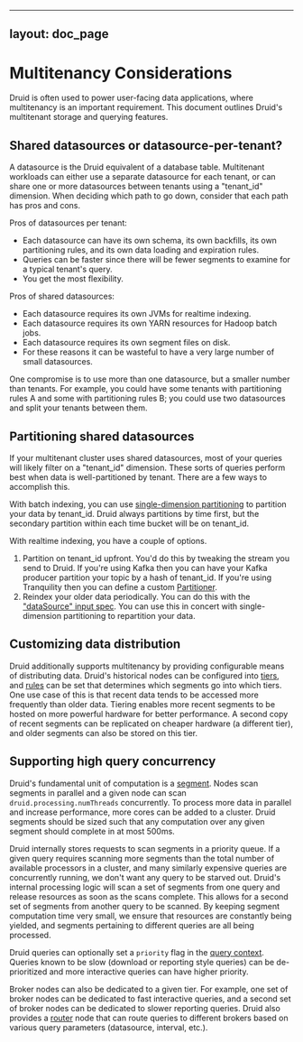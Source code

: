 <!--
  ~ Licensed to the Apache Software Foundation (ASF) under one
  ~ or more contributor license agreements.  See the NOTICE file
  ~ distributed with this work for additional information
  ~ regarding copyright ownership.  The ASF licenses this file
  ~ to you under the Apache License, Version 2.0 (the
  ~ "License"); you may not use this file except in compliance
  ~ with the License.  You may obtain a copy of the License at
  ~
  ~   http://www.apache.org/licenses/LICENSE-2.0
  ~
  ~ Unless required by applicable law or agreed to in writing,
  ~ software distributed under the License is distributed on an
  ~ "AS IS" BASIS, WITHOUT WARRANTIES OR CONDITIONS OF ANY
  ~ KIND, either express or implied.  See the License for the
  ~ specific language governing permissions and limitations
  ~ under the License.
  -->

---
layout: doc_page
---
# Multitenancy Considerations

Druid is often used to power user-facing data applications, where multitenancy is an important requirement. This
document outlines Druid's multitenant storage and querying features.

## Shared datasources or datasource-per-tenant?

A datasource is the Druid equivalent of a database table. Multitenant workloads can either use a separate datasource
for each tenant, or can share one or more datasources between tenants using a "tenant_id" dimension. When deciding
which path to go down, consider that each path has pros and cons.

Pros of datasources per tenant:

- Each datasource can have its own schema, its own backfills, its own partitioning rules, and its own data loading
and expiration rules.
- Queries can be faster since there will be fewer segments to examine for a typical tenant's query.
- You get the most flexibility.

Pros of shared datasources:

- Each datasource requires its own JVMs for realtime indexing.
- Each datasource requires its own YARN resources for Hadoop batch jobs.
- Each datasource requires its own segment files on disk.
- For these reasons it can be wasteful to have a very large number of small datasources.

One compromise is to use more than one datasource, but a smaller number than tenants. For example, you could have some
tenants with partitioning rules A and some with partitioning rules B; you could use two datasources and split your
tenants between them.

## Partitioning shared datasources

If your multitenant cluster uses shared datasources, most of your queries will likely filter on a "tenant_id"
dimension. These sorts of queries perform best when data is well-partitioned by tenant. There are a few ways to
accomplish this.

With batch indexing, you can use [single-dimension partitioning](../indexing/batch-ingestion.html#single-dimension-partitioning)
to partition your data by tenant_id. Druid always partitions by time first, but the secondary partition within each
time bucket will be on tenant_id.

With realtime indexing, you have a couple of options.

1. Partition on tenant_id upfront. You'd do this by tweaking the stream you send to Druid. If you're using Kafka then
you can have your Kafka producer partition your topic by a hash of tenant_id. If you're using Tranquility then you can
define a custom [Partitioner](http://static.druid.io/tranquility/api/latest/#com.metamx.tranquility.partition.Partitioner).
2. Reindex your older data periodically. You can do this with the ["dataSource" input spec](../ingestion/hadoop.html#datasource).
You can use this in concert with single-dimension partitioning to repartition your data.

## Customizing data distribution

Druid additionally supports multitenancy by providing configurable means of distributing data. Druid's historical nodes 
can be configured into [tiers](../operations/rule-configuration.html), and [rules](../operations/rule-configuration.html) 
can be set that determines which segments go into which tiers. One use case of this is that recent data tends to be accessed 
more frequently than older data. Tiering enables more recent segments to be hosted on more powerful hardware for better performance. 
A second copy of recent segments can be replicated on cheaper hardware (a different tier), and older segments can also be 
stored on this tier.

## Supporting high query concurrency

Druid's fundamental unit of computation is a [segment](../design/segments.html). Nodes scan segments in parallel and a
given node can scan `druid.processing.numThreads` concurrently. To
process more data in parallel and increase performance, more cores can be added to a cluster. Druid segments
should be sized such that any computation over any given segment should complete in at most 500ms.

Druid internally stores requests to scan segments in a priority queue. If a given query requires scanning
more segments than the total number of available processors in a cluster, and many similarly expensive queries are concurrently
running, we don't want any query to be starved out. Druid's internal processing logic will scan a set of segments from one query and release resources as soon as the scans complete.
This allows for a second set of segments from another query to be scanned. By keeping segment computation time very small, we ensure
that resources are constantly being yielded, and segments pertaining to different queries are all being processed.

Druid queries can optionally set a `priority` flag in the [query context](../querying/query-context.html). Queries known to be
slow (download or reporting style queries) can be de-prioritized and more interactive queries can have higher priority. 

Broker nodes can also be dedicated to a given tier. For example, one set of broker nodes can be dedicated to fast interactive queries, 
and a second set of broker nodes can be dedicated to slower reporting queries. Druid also provides a [router](../development/router.html) 
node that can route queries to different brokers based on various query parameters (datasource, interval, etc.).  
